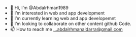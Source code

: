 - 👋 Hi, I’m @Abdalrhman1989
- 👀 I’m interested in web and app development 
- 🌱 I’m currently learning web and app developemnt 
- 💞️ I’m looking to collaborate on other content github Code.
- 📫 How to reach me ...abdalrhmanaldarra@gmail.com

<!---
Abdalrhman1989/Abdalrhman1989 is a ✨ special ✨ repository because its `README.md` (this file) appears on your GitHub profile.
You can click the Preview link to take a look at your changes.
--->
